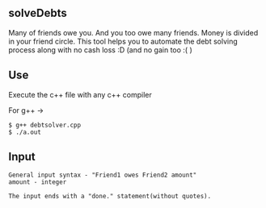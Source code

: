 solveDebts
----------

Many of friends owe you. And you too owe many friends. Money is divided in your friend circle.
This tool helps you to automate the debt solving process along with no cash loss :D (and no gain too :( )

Use
---

Execute the c++ file with any c++ compiler

For g++ -> 

    $ g++ debtsolver.cpp
    $ ./a.out

Input
-----

    General input syntax - "Friend1 owes Friend2 amount"
    amount - integer

    The input ends with a "done." statement(without quotes).
